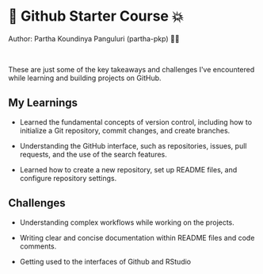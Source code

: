 

# 👋 Github Starter Course :collision:
Author: Partha Koundinya Panguluri (partha-pkp) 👨‍💻 

<br>

These are just some of the key takeaways and challenges I've encountered while learning and building projects on GitHub.

## My Learnings

-   Learned the fundamental concepts of version control, including how to initialize a Git repository, commit changes, and create branches.
    
-   Understanding the GitHub interface, such as repositories, issues, pull requests, and the use of the search features.

-   Learned how to create a new repository, set up README files, and configure repository settings.

## Challenges

-   Understanding complex workflows while working on the projects.

-   Writing clear and concise documentation within README files and code comments.

-   Getting used to the interfaces of Github and RStudio
